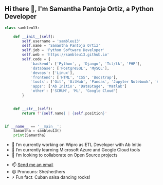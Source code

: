 ## Hi there 👋, I'm Samantha Pantoja Ortiz, a Python Developer

```python
class sambleu13:

    def __init__(self):
        self.username = 'sambleu13'
        self.name = 'Samantha Pantoja Ortiz'
        self.job = 'Python Software Developer'
        self.web = 'https://sambleu13.github.io'
        self.code = {
            'backend': ['Python', , 'Django', 'Tcl/tk', 'PHP'],
            'database': ['PostgreSQL', 'MySQL'],
            'devops': ['Linux'],
            'frontend': ['HTML', 'CSS', 'Boostrap'],
            'tools': ['Git', 'GitHub', 'Pandas', 'Jupyter Notebook', '$LaTeX$'],
            'apps': ['Ab Initio', 'DataStage', 'Matlab']
            'other': ['SCRUM', 'ML', 'Google Cloud']
        }
        

    def __str__(self):
        return f'{self.name} | {self.position}'


if __name__ == '__main__':
    Samantha = sambleu13()
    print(Samantha)


```
- 🔭 I’m currently working on Wipro as ETL Developer with Ab Initio
- 🌱 I’m currently learning Microsoft Azure and Google Cloud tools
- 👯 I’m looking to collaborate on Open Source projects
<!-- - 🤔 I’m looking for help with 
- 💬 Ask me about ...
-->
- 📫 [Send me an email](mailto:samanthapantojaortiz@gmail.com)
- 😄 Pronouns: She/her/hers
- ⚡ Fun fact: Cuban salsa dancing rocks! 

<!--
**sambleu13/sambleu13** is a ✨ _special_ ✨ repository because its `README.md` (this file) appears on your GitHub profile.

Here are some ideas to get you started:
-->



